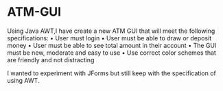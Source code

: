 # ATM-GUI
Using Java AWT,I have create a new ATM GUI that will meet the following specifications: 
• User must login 
• User must be able to draw or deposit money 
• User must be able to see total amount in their account 
• The GUI must be new, moderate and easy to use 
• Use correct color schemes that are friendly and not distracting

I wanted to experiment with JForms but still keep with the specification of using AWT.

